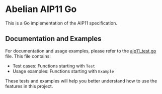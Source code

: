 # Abelian AIP11 Go

This is a Go implementation of the AIP11 specification.

## Documentation and Examples

For documentation and usage examples, please refer to the [aip11_test.go](./aip11_test.go) file. This file contains:

- Test cases: Functions starting with `Test`
- Usage examples: Functions starting with `Example`

These tests and examples will help you better understand how to use the features in this project.

